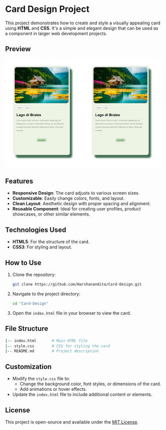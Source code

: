 # Card Design Project

This project demonstrates how to create and style a visually appealing card using **HTML** and **CSS**. It's a simple and elegant design that can be used as a component in larger web development projects.

## Preview

![Card Design Preview](./Card.png)

## Features

- **Responsive Design**: The card adjusts to various screen sizes.
- **Customizable**: Easily change colors, fonts, and layout.
- **Clean Layout**: Aesthetic design with proper spacing and alignment.
- **Reusable Component**: Ideal for creating user profiles, product showcases, or other similar elements.

## Technologies Used

- **HTML5**: For the structure of the card.
- **CSS3**: For styling and layout.

## How to Use

1. Clone the repository:
   ```bash
   git clone https://github.com/Harshanandita/Card-Design.git 
   ```

2. Navigate to the project directory:
   ```bash
   cd "Card-Design"
   ```

3. Open the `index.html` file in your browser to view the card. 

## File Structure

   ```bash
   |-- index.html       # Main HTML file
   |-- style.css        # CSS for styling the card
   |-- README.md        # Project description
   ```

## Customization

- Modify the `style.css` file to:
  - Change the background color, font styles, or dimensions of the card.
  - Add animations or hover effects.
- Update the `index.html` file to include additional content or elements.

## License

This project is open-source and available under the [MIT License](https://opensource.org/licenses/MIT).